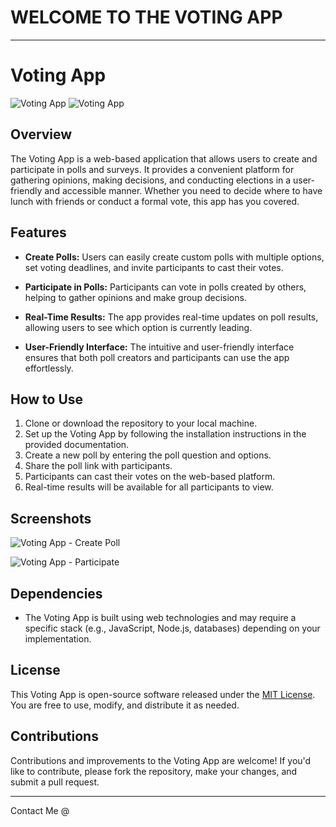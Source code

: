 # WELCOME TO THE VOTING APP
---

# Voting App

![Voting App](https://www.graphic.com.gh/images/2022/oct/27/voting.png)
![Voting App](https://cdn.gcn.com/media/img/cd/2021/12/13/mobilevote/route-fifty-lead-image.png?1639371866)

## Overview

The Voting App is a web-based application that allows users to create and participate in polls and surveys. It provides a convenient platform for gathering opinions, making decisions, and conducting elections in a user-friendly and accessible manner. Whether you need to decide where to have lunch with friends or conduct a formal vote, this app has you covered.

## Features

- **Create Polls:** Users can easily create custom polls with multiple options, set voting deadlines, and invite participants to cast their votes.

- **Participate in Polls:** Participants can vote in polls created by others, helping to gather opinions and make group decisions.

- **Real-Time Results:** The app provides real-time updates on poll results, allowing users to see which option is currently leading.

- **User-Friendly Interface:** The intuitive and user-friendly interface ensures that both poll creators and participants can use the app effortlessly.

## How to Use

1. Clone or download the repository to your local machine.
2. Set up the Voting App by following the installation instructions in the provided documentation.
3. Create a new poll by entering the poll question and options.
4. Share the poll link with participants.
5. Participants can cast their votes on the web-based platform.
6. Real-time results will be available for all participants to view.

## Screenshots

![Voting App - Create Poll](https://images.ctfassets.net/rvt0uslu5yqp/7zTVhEsRb9GlBSANrvWOAh/f583b17dffe032fd1a21290ace023397/webimage-45A1E3F8-4350-411E-BCA056E163C50FAE.jpg?fm=webp&w=828&q=75)

![Voting App - Participate](participate_poll.png)

## Dependencies

- The Voting App is built using web technologies and may require a specific stack (e.g., JavaScript, Node.js, databases) depending on your implementation.

## License

This Voting App is open-source software released under the [MIT License](LICENSE). You are free to use, modify, and distribute it as needed.

## Contributions

Contributions and improvements to the Voting App are welcome! If you'd like to contribute, please fork the repository, make your changes, and submit a pull request.

---

Contact Me @
